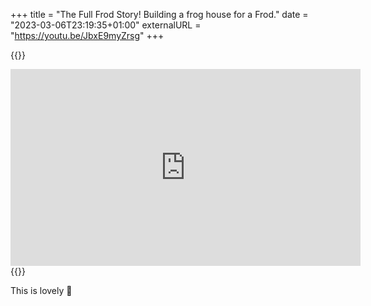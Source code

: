 +++
title = "The Full Frod Story! Building a frog house for a Frod."
date = "2023-03-06T23:19:35+01:00"
externalURL = "https://youtu.be/JbxE9myZrsg"
+++

{{<raw>}}
<iframe width="560" height="315" src="https://www.youtube-nocookie.com/embed/JbxE9myZrsg" frameborder="0" allow="accelerometer; autoplay; encrypted-media; gyroscope; picture-in-picture" allowfullscreen></iframe>
{{</raw>}}

This is lovely 🐸